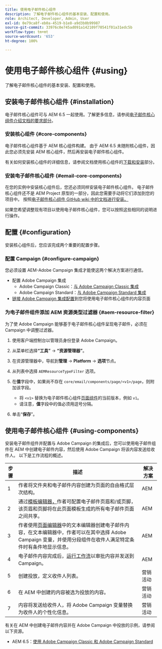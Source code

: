 ```yaml
---
title: 使用电子邮件核心组件
description: 了解电子邮件核心组件的基本安装、配置和使用。
role: Architect, Developer, Admin, User
exl-id: 0e79ca8f-eb0a-4519-b1e8-a9d3b0b99987
source-git-commit: 33976c0e745ad091a142109f70541f01a31edc5b
workflow-type: tm+mt
source-wordcount: '653'
ht-degree: 100%

---
```



# 使用电子邮件核心组件 {#using}

了解电子邮件核心组件的基本安装、配置和使用。

## 安装电子邮件核心组件 {#installation}

电子邮件核心组件可与 AEM 6.5 一起使用。了解更多信息，请参阅[电子邮件核心组件介绍文档的要求部分](introduction.md#requirements)。

### 安装核心组件 {#core-components}

电子邮件核心组件基于 AEM 核心组件构建。 由于 AEM 6.5 未随附核心组件，因此您必须先安装 AEM 核心组件，然后再安装电子邮件核心组件。

有关如何安装核心组件的详细信息，请参阅文档使用核心组件的[下载和安装](/help/get-started/using.md#download-and-install)部分。

### 安装电子邮件核心组件 {#email-core-components}

在您的实例中安装核心组件后，您还必须同样安装电子邮件核心组件。 电子邮件核心组件还不是 AEM Project 原型的一部分，因此您需要手动将它们添加到您的项目中。 按照[电子邮件核心组件 GitHub wiki 中的文档进行安装。](https://github.com/adobe/aem-core-email-components/wiki/Adding-to-Existing-Project)

如果您希望调整现有项目以使用电子邮件核心组件，您可以按照这些相同的说明进行操作。

## 配置 {#configuration}

安装核心组件后，您应该完成两个重要的配置步骤。

### 配置 Campaign {#configure-campaign}

您必须设置 AEM-Adobe Campaign 集成才能使这两个解决方案进行通信。

* 配置 Adobe Campaign 集成
   * Adobe Campaign Classic：[与 Adobe Campaign Classic 集成](https://experienceleague.adobe.com/docs/experience-manager-65/administering/integration/campaignonpremise.html)
   * Adobe Campaign Standard：[与 Adob&#x200B;&#x200B;e Campaign Standard 集成](https://experienceleague.adobe.com/docs/experience-manager-65/administering/integration/campaignstandard.html)
* [链接 Adobe Campaign 集成配置](/help/email/components/page.md#cloud-services-tab)到您将使用电子邮件核心组件的内容页面

### 为电子邮件组件添加 AEM 资源类型过滤器 {#aem-resource-filter}

为了使 Adobe Campaign 能够基于电子邮件核心组件呈现电子邮件，必须在 Campaign 中调整过滤器。

1. 使用客户端控制台以管理员身份登录 Adobe Campaign。

1. 从菜单栏选择&#x200B;**“工具”** -> **“资源管理器”**。

1. 在资源管理器中，导航到&#x200B;**管理** -> **Platform** -> **选项**&#x200B;节点。

1. 从列表中选择 `AEMResourceTypeFilter` 选项。

1. 在&#x200B;**值**&#x200B;字段中，如果尚不存在 `core/email/components/page/<v1>/page`，则附加该字段。

   * 将 `<v1>` 替换为电子邮件核心组件[页面组件](/help/email/components/page.md)的当前版本，例如 `v1`。
   * 请注意，**值**&#x200B;字段中的值必须用逗号分隔。

1. 单击“**保存**”。

## 使用电子邮件核心组件 {#using-components}

安装电子邮件组件并配置与 Adobe Campaign 的集成后，您可以使用电子邮件组件在 AEM 中创建电子邮件内容，然后使用 Adobe Campaign 将该内容发送给收件人。 以下是工作流程的概述。

| 步骤 | 描述 | 解决方案 |
|---|---|---|
| 1 | 作者将文件夹和电子邮件内容创建为页面的自由格式层次结构。 | AEM |
| 2 | 通过[模板编辑器，](https://experienceleague.adobe.com/docs/experience-manager-cloud-service/sites/authoring/features/templates.html?lang=zh-Hans)作者可配置电子邮件页眉和/或页脚，该页眉和页脚将在此页面模板生成的所有电子邮件页面之间共享。 | AEM |
| 3 | 作者使用[页面编辑器](https://experienceleague.adobe.com/docs/experience-manager-cloud-service/content/sites/authoring/fundamentals/editing-content.html)中的文本编辑器创建电子邮件内容，在文本编辑器中，作者可以在其中选择 Adobe Campaign 变量，并使用分段组件在收件人满足特定条件时有条件地显示信息。 | AEM |
| 4 | 电子邮件内容完成后，[运行工作流](https://experienceleague.adobe.com/docs/experience-manager-cloud-service/content/sites/authoring/workflows/overview.html)以审批内容并发送到 Campaign。 | AEM |
| 5 | 创建投放，定义收件人列表。 | 营销活动 |
| 6 | 在 AEM 中创建的内容被选为投放的内容。 | 营销活动 |
| 7 | 内容将发送给收件人，将 Adobe Campaign 变量替换为收件人的个性化信息。 | 营销活动 |

有关在 AEM 中创建电子邮件内容并在 Adobe Campaign 中投放的示例，请参阅以下资源。

* AEM 6.5：[使用 Adobe Campaign Classic 和 Adobe Campaign Standard](https://experienceleague.adobe.com/docs/experience-manager-65/authoring/aem-adobe-campaign/campaign.html)

